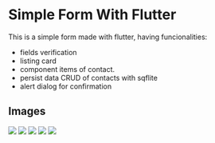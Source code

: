 # Simple Form With Flutter

This is a simple form made with flutter, having funcionalities:
  - fields verification 
  - listing card 
  - component items of contact.
  - persist data CRUD of contacts with sqflite 
  - alert dialog for confirmation

## Images

<img src="https://github.com/vgoes19/SimpleForm-Flutter/blob/main/lib/images/Screenshot_1655181467.png"/>
<img src="https://github.com/vgoes19/SimpleForm-Flutter/blob/main/lib/images/Screenshot_1655336974.png"/>
<img src="https://github.com/vgoes19/SimpleForm-Flutter/blob/main/lib/images/Screenshot_1655336978.png"/>
<img src="https://github.com/vgoes19/SimpleForm-Flutter/blob/main/lib/images/Screenshot_1655181521.png"/>
<img src="https://github.com/vgoes19/SimpleForm-Flutter/blob/main/lib/images/Screenshot_1655181576.png"/>

